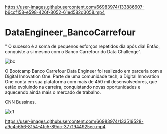 





https://user-images.githubusercontent.com/66983974/133886607-b6ccf158-e598-426f-8052-61ed582d3058.mp4



# DataEngineer_BancoCarrefour
" O sucesso é a soma de pequenos esforços repetidos dia após dia! Então, conquiste a si mesmo com o Banco Carrefour do Data Challenge".

![bc](https://user-images.githubusercontent.com/66983974/133510064-19a510fb-4d7b-4ec5-a076-3235a068a984.jpg)


O Bootcamp Banco Carrefour Data Engineer foi realizado em parceria com a Digital Innovation One. Parte de uma comunidade tech, a Digital Innovation One conta em sua plataforma com mais de 450 mil desenvolvedores, que estão evoluindo na carreira, conquistando novas oportunidades e aquecendo ainda mais o mercado de trabalho.

CNN Bussines.

![c1](https://user-images.githubusercontent.com/66983974/133509713-ada1b5b7-c504-4e9f-86ba-b35cd22dde27.jpg)




https://user-images.githubusercontent.com/66983974/133519528-a9c4c656-8154-4fc5-89dc-3771944925ec.mp4






